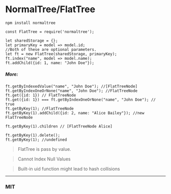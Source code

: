 # NormalTree/FlatTree


`npm install normaltree`

```
const FlatTree = require('normaltree');

let sharedStorage = {};
let primaryKey = model => model.id;
//Both of these are optional parameters.
let ft = new FlatTree(sharedStorage, primaryKey);
ft.index("name", model => model.name);
ft.addChild({id: 1, name: "John Doe"});
```

##### More:
```
ft.getByIndexedValue("name", "John Doe"); //[FlatTreeNode]
ft.getByIndexOneOrNone("name", "John Doe"); //FlatTreeNode
ft.get({id: 1}) // FlatTreeNode
ft.get({id: 1}) === ft.getByIndexOneOrNone("name", "John Doe"); // true
ft.getByKey(1); //FlatTreeNode
ft.getByKey(1).addChild({id: 2, name: "Alice Bailey"}); //new FlatTreeNode

ft.getByKey(1).children // [FlatTreeNode Alice]

ft.getByKey(1).delete();
ft.getByKey(1); //undefined

```

> FlatTree is pass by value.

> Cannot Index Null Values

> Built-in uid function might lead to hash collisions

---
### MIT
